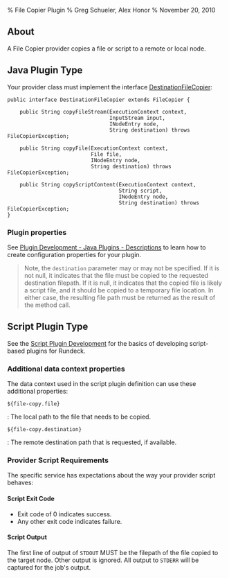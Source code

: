 % File Copier Plugin
% Greg Schueler, Alex Honor
% November 20, 2010

## About

A File Copier provider copies a file or script to a remote or local node.



## Java Plugin Type

Your provider class must implement the interface
[DestinationFileCopier](../javadoc/com/dtolabs/rundeck/core/execution/service/DestinationFileCopier.html):

~~~~~ {.java}
public interface DestinationFileCopier extends FileCopier {

    public String copyFileStream(ExecutionContext context, 
                                 InputStream input, 
                                 INodeEntry node, 
                                 String destination) throws FileCopierException;

    public String copyFile(ExecutionContext context, 
                           File file, 
                           INodeEntry node, 
                           String destination) throws FileCopierException;

    public String copyScriptContent(ExecutionContext context, 
                                    String script, 
                                    INodeEntry node, 
                                    String destination) throws FileCopierException;
}
~~~~~~~~~

### Plugin properties


See [Plugin Development - Java Plugins - Descriptions](plugin-development.html#plugin-descriptions)
to learn how to create configuration properties for your plugin.

> Note, the `destination` parameter may or may not be specified. If it is not null, it indicates that the file must be copied to the requested destination filepath. If it is null, it indicates that the copied file is likely a script file, and it should be copied to a temporary file location. In either case, the resulting file path must be returned as the result of the method call.


## Script Plugin Type

See the [Script Plugin Development](plugin-development.html#script-plugin-development) 
for the basics of developing script-based plugins for Rundeck.

### Additional data context properties

The data context used in the script plugin definition can use these additional properties:

`${file-copy.file}`

  : The local path to the file that needs to be copied.

`${file-copy.destination}`

  : The remote destination path that is requested, if available.

### Provider Script Requirements

The specific service has expectations about the way your provider script behaves:

#### Script Exit Code

* Exit code of 0 indicates success.
* Any other exit code indicates failure.

#### Script Output

The first line of output of `STDOUT` MUST be the filepath of the file copied to the target node. Other output is ignored. All output to `STDERR` will be captured for the job's output.

